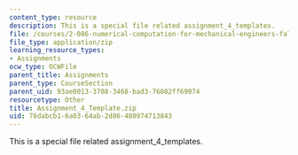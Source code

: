 ```yaml
---
content_type: resource
description: This is a special file related assignment_4_templates.
file: /courses/2-086-numerical-computation-for-mechanical-engineers-fall-2014/76dabcb16a0364ab2d86480974713843_Assignment_4_Template.zip
file_type: application/zip
learning_resource_types:
- Assignments
ocw_type: OCWFile
parent_title: Assignments
parent_type: CourseSection
parent_uid: 93ae0013-3708-3468-bad3-76082ff69074
resourcetype: Other
title: Assignment_4_Template.zip
uid: 76dabcb1-6a03-64ab-2d86-480974713843
---
```

This is a special file related assignment_4_templates.

